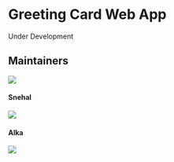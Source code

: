<h1> Greeting Card Web App</h1>

Under Development

<h2>Maintainers</h2>

<div class="card">
  <img src="https://avatars0.githubusercontent.com/u/58397197?s=400&u=2235e19fae70bb10e7fff4dbbb7d2ee63f73cdd9&v=4">
  <div class="container">
    <h4><b>Snehal</b></h4>
  </div>
</div>

<div class="card">
  <img src="https://avatars0.githubusercontent.com/u/58396306?s=400&u=b7b05a39d70b99d96a6cf7e03edeb8f11aef112c&v=4">
  <div class="container">
    <h4><b>Alka</b></h4>
  </div>
</div>

<div>
	<img src="https://avatars1.githubusercontent.com/u/58389098?s=460&u=f3f311649ce839abd0ea3fd57674a818030b5549&v=4">
</div>
